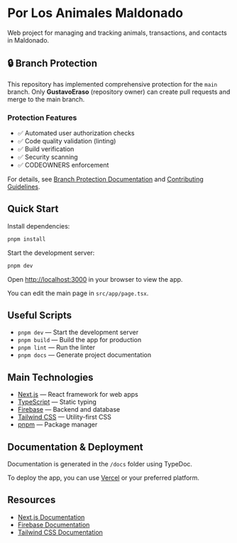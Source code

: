 

# Por Los Animales Maldonado

Web project for managing and tracking animals, transactions, and contacts in Maldonado.

## 🔒 Branch Protection

This repository has implemented comprehensive protection for the `main` branch. Only **GustavoEraso** (repository owner) can create pull requests and merge to the main branch.

### Protection Features
- ✅ Automated user authorization checks
- ✅ Code quality validation (linting)
- ✅ Build verification 
- ✅ Security scanning
- ✅ CODEOWNERS enforcement

For details, see [Branch Protection Documentation](.github/BRANCH_PROTECTION.md) and [Contributing Guidelines](CONTRIBUTING.md).

## Quick Start

Install dependencies:

```bash
pnpm install
```

Start the development server:

```bash
pnpm dev
```

Open [http://localhost:3000](http://localhost:3000) in your browser to view the app.

You can edit the main page in `src/app/page.tsx`.

## Useful Scripts

- `pnpm dev` — Start the development server
- `pnpm build` — Build the app for production
- `pnpm lint` — Run the linter
- `pnpm docs` — Generate project documentation

## Main Technologies

- [Next.js](https://nextjs.org/) — React framework for web apps
- [TypeScript](https://www.typescriptlang.org/) — Static typing
- [Firebase](https://firebase.google.com/) — Backend and database
- [Tailwind CSS](https://tailwindcss.com/) — Utility-first CSS
- [pnpm](https://pnpm.io/) — Package manager

## Documentation & Deployment

Documentation is generated in the `/docs` folder using TypeDoc.

To deploy the app, you can use [Vercel](https://vercel.com/) or your preferred platform.

## Resources

- [Next.js Documentation](https://nextjs.org/docs)
- [Firebase Documentation](https://firebase.google.com/docs)
- [Tailwind CSS Documentation](https://tailwindcss.com/docs)
